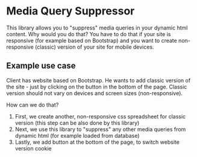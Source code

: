 # Media Query Suppressor
This library allows you to "suppress" media queries in your dynamic html content.
Why would you do that? You have to do that if your site is responsive (for example based on Bootstrap) and you want to create non-responsive (classic) version of your site for mobile devices.

## Example use case
Client has website based on Bootstrap.
He wants to add classic version of the site - just by clicking on the button in the bottom of the page.
Classic version should not vary on devices and screen sizes (non-responsive).

How can we do that?
1. First, we create another, non-responsive css spreadsheet for classic version (this step can be also done by this library)
2. Next, we use this library to "suppress" any other media queries from dynamic html (for example loaded from database)
3. Lastly, we add button at the bottom of the page, to switch website version cookie